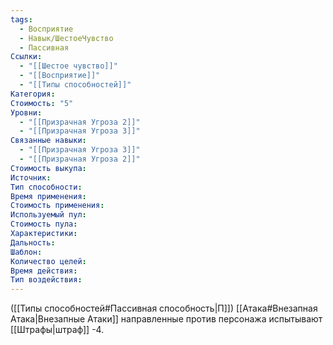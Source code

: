 ```yaml
---
tags:
  - Восприятие
  - Навык/ШестоеЧувство
  - Пассивная
Ссылки:
  - "[[Шестое чувство]]"
  - "[[Восприятие]]"
  - "[[Типы способностей]]"
Категория: 
Стоимость: "5"
Уровни:
  - "[[Призрачная Угроза 2]]"
  - "[[Призрачная Угроза 3]]"
Связанные навыки:
  - "[[Призрачная Угроза 3]]"
  - "[[Призрачная Угроза 2]]"
Стоимость выкупа:
Источник:
Тип способности:
Время применения:
Стоимость применения:
Используемый пул:
Стоимость пула:
Характеристики:
Дальность:
Шаблон:
Количество целей:
Время действия:
Тип воздействия:
---
```

([[Типы способностей#Пассивная способность|П]]) [[Атака#Внезапная Атака|Внезапные Атаки]] направленные против персонажа испытывают [[Штрафы|штраф]] -4. 